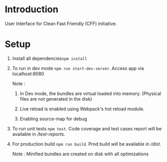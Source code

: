 # Introduction

User Interface for Clean Fast Friendly (CFF) initiative.

# Setup

1. Install all dependencies`npm install`

2. To run in dev mode `npm run start-dev-server`. Access app via localhost:8080

    Note :

      1. In Dev mode, the bundles are virtual loaded into memory. (Physical files are not generated in the disk)

      2. Live reload is enabled using Webpack's hot reload module.

      3. Enabling source-map for debug

3. To run unit tests `npm test`. Code coverage and test cases report will be available in */test-reports*.

3. For production build `npm run build`. Prod build will be available in */dist*.

      Note : Minified bundles are created on disk with all optimizations
